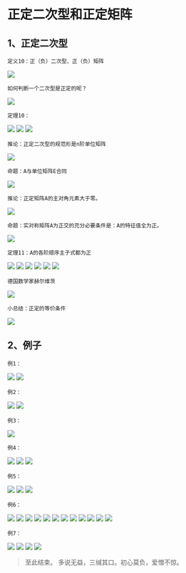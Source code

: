 # 正定二次型和正定矩阵 #

## 1、正定二次型 ##

	定义10：正（负）二次型、正（负）矩阵

![](images/063/20180412141302.png)

	如何判断一个二次型是正定的呢？

![](images/063/20180412141440.png)

	定理10：

![](images/063/20180412141605.png)
![](images/063/20180412141824.png)
![](images/063/20180412142358.png)

	推论：正定二次型的规范形是n阶单位矩阵

![](images/063/20180412142449.png)

	命题：A与单位矩阵E合同

![](images/063/20180412142647.png)

	推论：正定矩阵A的主对角元素大于零。

![](images/063/20180412143020.png)

	命题：实对称矩阵A为正交的充分必要条件是：A的特征值全为正。

![](images/063/20180412143114.png)

	定理11：A的各阶顺序主子式都为正

![](images/063/20180412143439.png)
![](images/063/20180412143448.png)
![](images/063/20180412143500.png)
![](images/063/20180412143616.png)
![](images/063/20180412143710.png)
![](images/063/20180412143803.png)

	德国数学家赫尔维茨

![](images/063/20180412143831.png)

	小总结：正定的等价条件

![](images/063/20180412143936.png)

## 2、例子 ##

	例1：

![](images/063/20180412144400.png)
![](images/063/20180412144409.png)

	例2：

![](images/063/20180412144824.png)
![](images/063/20180412145041.png)

	例3：

![](images/063/20180412145244.png)

	例4：

![](images/063/20180412145442.png)
![](images/063/20180412145541.png)
![](images/063/20180412145600.png)

	例5：

![](images/063/20180412145841.png)
![](images/063/20180412150128.png)
![](images/063/20180412150141.png)

	例6：

![](images/063/20180412150434.png)
![](images/063/20180412150532.png)
![](images/063/20180412150916.png)
![](images/063/20180412150954.png)
![](images/063/20180412151058.png)
![](images/063/20180412151304.png)
![](images/063/20180412151425.png)
![](images/063/20180412151507.png)
![](images/063/20180412151520.png)
![](images/063/20180412151530.png)
![](images/063/20180412151558.png)
![](images/063/20180412151621.png)

	例7：

![](images/063/20180412151900.png)
![](images/063/20180412152101.png)
![](images/063/20180412152419.png)
![](images/063/20180412152507.png)

> 至此结束。 多说无益，三缄其口。初心莫负，爱憎不惊。